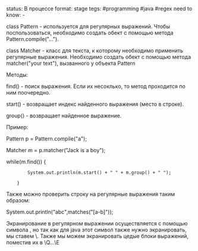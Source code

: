 status: В процессе
format: stage
tegs:  #programming #java #regex 
need to know: -

class Pattern - используется для регулярных выражений. Чтобы поспользоваться, необходимо создать обект с помощью метода Pattern.compile("…"). 

class Matcher - класс для текста, к которому необходимо применить регулярные выражения. Необходимо создать обект с помощью метода matcher("your text"), вызванного у объекта Pattern 

Методы: 

find() - поиск выражения. Если их несоклько, то метод проходится по ним поочередно. 

start() - возвращает индекс найденного выражения (место в строке). 

group() - возвращает найденное выражение. 

 

Пример: 

Pattern p = Pattern.compile("a"); 

Matcher m = p.matcher("Jack is a boy"); 

 while(m.find()) { 

            System.out.println(m.start() + " " + m.group() + " "); 

        } 

 

Также можно проверить строку на регулярные выражения таким образом: 

System.out.println("abc",matches("[a-b]")); 

 

 

Экранирование в регулярном выражении осуществляется с помощью символа \, но так как для java этот символ также нужно экранировать, мы ставем \\. Также мы можем экранировать цедые блоки выражений, поместив их в \\Q…\\E 

 